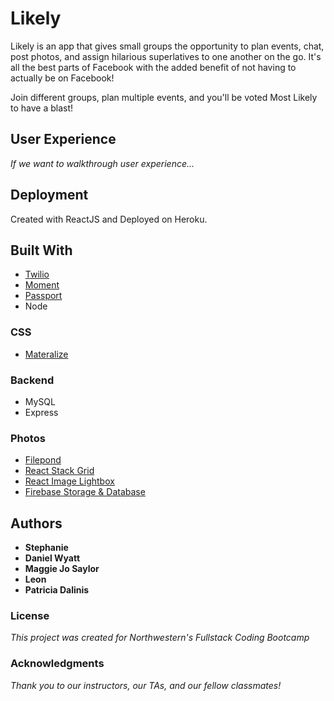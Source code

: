 # Likely

Likely is an app that gives small groups the opportunity to plan events, chat, post photos, and assign hilarious superlatives to one another on the go. It's all the best parts of Facebook with the added benefit of not having to actually be on Facebook! 

Join different groups, plan multiple events, and you'll be voted Most Likely to have a blast!

## User Experience

*If we want to walkthrough user experience...*

## Deployment

Created with ReactJS and Deployed on Heroku.

## Built With

* [Twilio](https://www.twilio.com/)
* [Moment](https://momentjs.com/)
* [Passport](http://www.passportjs.org/)
* Node

### CSS
* [Materalize](https://materializecss.com/)

### Backend
* MySQL
* Express

### Photos
* [Filepond](https://pqina.nl/filepond/)
* [React Stack Grid](https://github.com/tsuyoshiwada/react-stack-grid)
* [React Image Lightbox](https://www.npmjs.com/package/react-image-lightbox)
* [Firebase Storage & Database](https://firebase.google.com/)

## Authors

* **Stephanie**
* **Daniel Wyatt**
* **Maggie Jo Saylor**
* **Leon**
* **Patricia Dalinis**

### License

*This project was created for Northwestern's Fullstack Coding Bootcamp*

### Acknowledgments

*Thank you to our instructors, our TAs, and our fellow classmates!*
